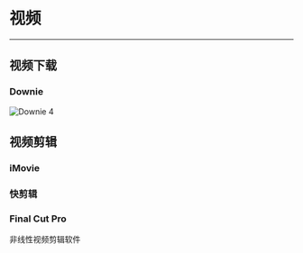 # 视频

---



## 视频下载

### Downie

![Downie 4](https://software.charliemonroe.net/img/downie/downie_title.png)

## 视频剪辑

### iMovie

### 快剪辑

### Final Cut Pro

非线性视频剪辑软件

